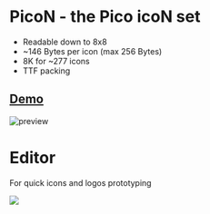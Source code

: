 # PicoN - the Pico icoN set

- Readable down to 8x8
- ~146 Bytes per icon (max 256 Bytes)
- 8K for ~277 icons
- TTF packing

## [Demo](https://yne.github.io/svg/)

![preview](https://imgur.com/we88y3N.png)

# Editor

For quick icons and logos prototyping

![](https://i.imgur.com/mWN9YL4.png)
